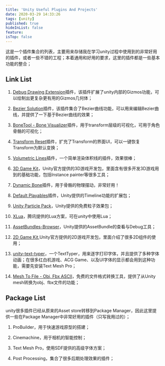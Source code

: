 ```yaml
---
title: 'Unity Useful Plugins And Projects'
date: 2020-03-29 14:33:26
tags: [unity]
published: true
hideInList: false
feature: 
isTop: false
---
```


这是一个插件集合的列表，主要用来存储我在学习unity过程中使用到的非常好用的插件，或者一些不错的工程；本着通用和好用的要求，这里的插件都是一些基本功能的整合；
<!--more-->

## Link List

1. [Debug Drawing Extension](https://assetstore.unity.com/packages/tools/debug-drawing-extension-11396)插件，该插件扩展了unity内部的Gizmos功能，可以绘制出更复杂更有用的Gizmos几何体；

2. [Bezier Solution](https://assetstore.unity.com/packages/tools/level-design/bezier-solution-113074)插件，该插件集合了Bezier曲线功能，可以用来编辑Bezier曲线，并提供了一下基于Bezier曲线的效果；

3. [BoneTool - Bone Visualizer](https://assetstore.unity.com/packages/tools/utilities/bonetool-bone-visualizer-99464)插件，用于transform层级的可视化，可用于角色骨骼的可视化；

4. [Transform Reset](https://assetstore.unity.com/packages/tools/utilities/transform-reset-31313)插件，扩充了Transform的界面UI，可以一键恢复Transform为默认变换；

5. [Volumetric Lines](https://assetstore.unity.com/packages/tools/particles-effects/volumetric-lines-29160)插件，一个简单渲染体积线的插件，效果很棒；

6. [3D Game Kit](https://assetstore.unity.com/packages/templates/tutorials/3d-game-kit-115747)，Unity官方提供的3D游戏开发包，里面含有很多开发3D游戏用到的基础功能，包括Instance painter等很多工具；

7. [Dynamic Bone](https://assetstore.unity.com/packages/tools/animation/dynamic-bone-16743)插件，用于骨骼的物理摆动，非常好用！

8. [Default Playables](https://assetstore.unity.com/packages/essentials/default-playables-95266)插件，Unity提供的Timeline功能的扩展包；

9. [Unity Particle Pack](https://assetstore.unity.com/packages/essentials/tutorial-projects/unity-particle-pack-127325)，Unity提供的免费粒子效果包；

10. [XLua](https://github.com/Tencent/xLua)，腾讯提供的Lua方案，可在unity中使用Lua；

11. [AssetBundles-Browser](https://github.com/Unity-Technologies/AssetBundles-Browser)，Unity提供的AssetBundle的查看与Debug工具；

12. [2D Game Kit](https://assetstore.unity.com/packages/essentials/tutorial-projects/2d-game-kit-107098),Unity官方提供的2D游戏开发包，里面介绍了很多2D组件的使用；

13. [unity-text-typer](https://github.com/redbluegames/unity-text-typer)，一个TextTyper，用来逐字打印字体，并且提供了多种字体动画；在很多红白机游戏、ACG Game、以及UI字体的显示都会用到这种功能，需要先安装Text Mesh Pro；

14. [Mesh To File - Obj, Fbx ASCII](https://assetstore.unity.com/packages/tools/utilities/mesh-to-file-obj-fbx-ascii-135071)，免费的文件格式转换工具，提供了从Unity mesh转换为obj、fbx文件的功能；

## Package List

unity很多插件已经从原来的Asset store转移到Package Manager，因此这里提供一些在Package Manager中非常好用的插件（只写我用过的）；

1. ProBuilder，用于快速游戏原型的搭建；

2. Cinemachine，用于相机的智能控制；

3. Text Mesh Pro，使用SDF提供的高级字体方案；

4. Post Processing，集合了很多后期处理效果的插件；
